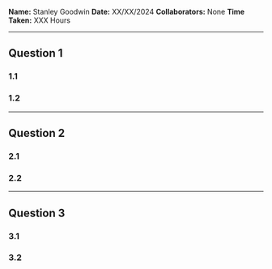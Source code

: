 **Name:** Stanley Goodwin
**Date:** XX/XX/2024
**Collaborators:** None
**Time Taken:** XXX Hours

---
## Question 1
### 1.1

### 1.2

---
## Question 2
### 2.1

### 2.2

---
## Question 3
### 3.1

### 3.2
